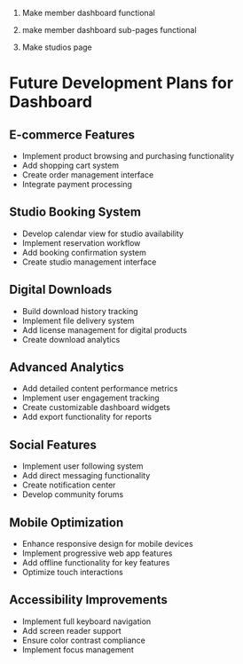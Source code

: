 1. Make member dashboard functional

2. make member dashboard sub-pages functional

3. Make studios page

# Future Development Plans for Dashboard

## E-commerce Features
- Implement product browsing and purchasing functionality
- Add shopping cart system
- Create order management interface
- Integrate payment processing

## Studio Booking System
- Develop calendar view for studio availability
- Implement reservation workflow
- Add booking confirmation system
- Create studio management interface

## Digital Downloads
- Build download history tracking
- Implement file delivery system
- Add license management for digital products
- Create download analytics

## Advanced Analytics
- Add detailed content performance metrics
- Implement user engagement tracking
- Create customizable dashboard widgets
- Add export functionality for reports

## Social Features
- Implement user following system
- Add direct messaging functionality
- Create notification center
- Develop community forums

## Mobile Optimization
- Enhance responsive design for mobile devices
- Implement progressive web app features
- Add offline functionality for key features
- Optimize touch interactions

## Accessibility Improvements
- Implement full keyboard navigation
- Add screen reader support
- Ensure color contrast compliance
- Implement focus management